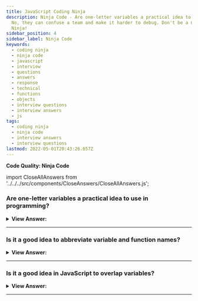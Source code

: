 ```yaml
---
title: JavaScript Coding Ninja
description: Ninja Code - Are one-letter variables a practical idea to use in programming?
  No, they can confuse a team and make it harder to debug. Don't be a Coding
  Ninja!
sidebar_position: 4
sidebar_label: Ninja Code
keywords:
  - coding ninja
  - ninja code
  - javascript
  - interview
  - questions
  - answers
  - response
  - technical
  - functions
  - objects
  - interview questions
  - interview answers
  - js
tags:
  - coding ninja
  - ninja code
  - interview answers
  - interview questions
lastmod: 2022-05-01T20:43:26.657Z
---
```


<head>
  <title>JavaScript Coding Ninja | JavaScript Frontend Phone Interview</title>
</head>

**Code Quality: Ninja Code**

import CloseAllAnswers from '../../../src/components/CloseAnswers/CloseAllAnswers.js';

<CloseAllAnswers />

### Are one-letter variables a practical idea to use in programming?

<details>
  <summary><strong>View Answer:</strong></summary>
  <div>
  <div><strong>Interview Response:</strong> No, they can confuse a team environment and make it harder to debug your code.
</div>
  </div>
</details>

---

### Is it a good idea to abbreviate variable and function names?

<details>
  <summary><strong>View Answer:</strong></summary>
  <div>
  <div><strong>Interview Response:</strong> No, they can confuse a team environment and make it harder to debug your code.
</div>
  </div>
</details>

---

### Is it a good idea in JavaScript to overlap variables?

<details>
  <summary><strong>View Answer:</strong></summary>
  <div>
  <div><strong>Interview Response:</strong> No, they can generate confusion in a collaborative atmosphere and make debugging your code more complex. Overlapping is not a good idea since it might lead to mistakes farther down in your code's layers.
</div><br />
  <div><strong className="codeExample">Code Example:</strong><br /><br />

  <div></div>

```js
let user = authenticateUser(); // Global declaration of the user

function render() {
  let user = anotherValue(); // Overlapping declaration of the user
  ...
  ...many lines...
  ...
  ... // <-- a programmer wants to work with a user here and...
  ...
}
```

  </div>
  </div>
</details>

---
